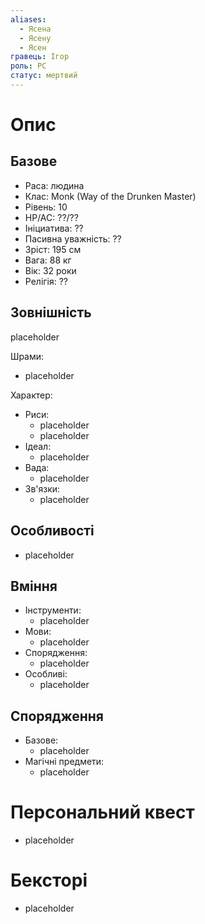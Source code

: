 ```yaml
---
aliases:
  - Ясена
  - Ясену
  - Ясен
гравець: Ігор
роль: PC
статус: мертвий
---
```


# Опис

## Базове

- Раса: людина
- Клас: Monk (Way of the Drunken Master)
- Рівень: 10
- HP/AC: ??/??
- Ініциатива: ??
- Пасивна уважність: ?? 
- Зріст: 195 см
- Вага: 88 кг
- Вік: 32 роки
- Релігія: ??

## Зовнішність

placeholder

Шрами:
- placeholder

Характер:
- Риси:
	- placeholder
	- placeholder
- Ідеал:
	- placeholder
- Вада:
	- placeholder
- Зв'язки:
	- placeholder

## Особливості

- placeholder

## Вміння

- Інструменти:
	- placeholder
- Мови:
	- placeholder
- Спорядження:
	- placeholder
- Особливі:
	- placeholder

## Спорядження

- Базове:
	- placeholder
- Магічні предмети:
	- placeholder

# Персональний квест

- placeholder

# Бексторі

- placeholder

